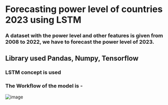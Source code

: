 # Forecasting power level of countries 2023 using LSTM
### A dataset with the power level and other features is given from 2008 to 2022, we have to forecast the power level of 2023.
## Library used Pandas, Numpy, Tensorflow
### LSTM concept is used

### The Workflow of the model is  -

![image](https://user-images.githubusercontent.com/94728532/220002310-8f94d333-82d8-422e-995c-626fecadafa3.png)
